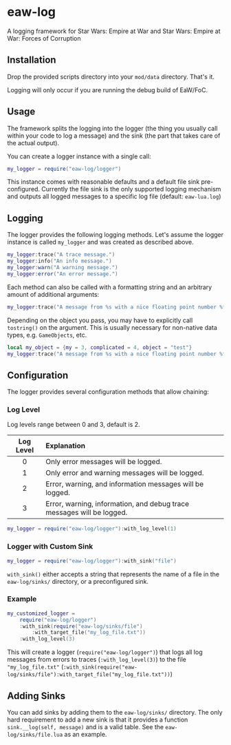 # eaw-log

A logging framework for Star Wars: Empire at War and Star Wars: Empire at War: Forces of Corruption

## Installation

Drop the provided scripts directory into your `mod/data` directory. That's it.

Logging will only occur if you are running the debug build of EaW/FoC.

## Usage

The framework splits the logging into the logger (the thing you usually call
within your code to log a message) and the sink (the part that takes care of
the actual output).

You can create a logger instance with a single call:

```lua
my_logger = require("eaw-log/logger")
```

This instance comes with reasonable defaults and a default file sink pre-configured.
Currently the file sink is the only supported logging mechanism and outputs all logged messages to a specific log file (default: `eaw-lua.log`)

## Logging

The logger provides the following logging methods. Let's assume the logger instance is called `my_logger` and was created as described above.

```lua
my_logger:trace("A trace message.")
my_logger:info("An info message.")
my_logger:warn("A warning message.")
my_logger:error("An error message.")
```

Each method can also be called with a formatting string and an arbitrary amount of additional arguments:

```lua
my_logger:trace("A message from %s with a nice floating point number %f.", "Darth Vader", 2.344)
```

Depending on the object you pass, you may have to explicitly call `tostring()` on the argument. This is usually necessary for non-native data types, e.g. `GameObjects`, etc.

```lua
local my_object = {my = 3, complicated = 4, object = "test"}
my_logger:trace("A message from %s with a nice floating point number %f.", "Darth Vader", 2.344, tostring(object))
```

## Configuration

The logger provides several configuration methods that allow chaining:

### Log Level

Log levels range between 0 and 3, default is 2.

|Log Level|Explanation|
|:---:|:---|
| 0 | Only error messages will be logged.|
| 1 | Only error and warning messages will be logged.|
| 2 | Error, warning, and information messages will be logged.|
| 3 | Error, warning, information, and debug trace messages will be logged.|

```lua
my_logger = require("eaw-log/logger"):with_log_level(1)
```

### Logger with Custom Sink

```lua
my_logger = require("eaw-log/logger"):with_sink("file")
```

`with_sink()` either accepts a string that represents the name of a file in the `eaw-log/sinks/` directory, or a preconfigured sink.

### Example

```lua
my_customized_logger =
    require("eaw-log/logger")
    :with_sink(require("eaw-log/sinks/file")
        :with_target_file("my_log_file.txt"))
    :with_log_level(3)
```

This will create a logger (`require("eaw-log/logger")`) that logs all log messages from errors to traces (`:with_log_level(3)`) to the file `"my_log_file.txt"` (`:with_sink(require("eaw-log/sinks/file"):with_target_file("my_log_file.txt"))`)

## Adding Sinks

You can add sinks by adding them to the `eaw-log/sinks/` directory. The only hard requirement to add a new sink is that it provides a function `sink.__log(self, message)` and is a valid table. See the `eaw-log/sinks/file.lua` as an example.
